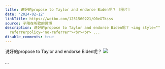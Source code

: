 ```yaml
---
title: 说好的propose to Taylor and endorse Biden呢？ [图片]
date: '2024-02-12'
linkTitle: https://weibo.com/1251560221/O0eGTksss
source: 子陵在听歌的微博
description: 说好的propose to Taylor and endorse Biden呢？ <img style="" src="https://tvax3.sinaimg.cn/large/4a994b1dgy1hmqk1h3jp6j23b04eohdv.jpg"
  referrerpolicy="no-referrer"><br><br> ...
disable_comments: true
---
```

说好的propose to Taylor and endorse Biden呢？ <img style="" src="https://tvax3.sinaimg.cn/large/4a994b1dgy1hmqk1h3jp6j23b04eohdv.jpg" referrerpolicy="no-referrer"><br><br> ...
